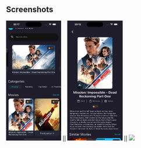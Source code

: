 ## Screenshots

<div>
    <img src="https://raw.githubusercontent.com/scancetin/film_trek/refs/heads/main/Simulator%20Screenshot%20-%20iPhone%2015%20Pro%20Max%20-%202023-10-18%20at%2000.17.02.png" style="width:30%;"> ||
    <img src="https://raw.githubusercontent.com/scancetin/film_trek/refs/heads/main/Simulator%20Screenshot%20-%20iPhone%2015%20Pro%20Max%20-%202023-10-18%20at%2000.16.15.png" style="width:30%;"> ||      
    <img src="https://raw.githubusercontent.com/scancetin/film_trek/refs/heads/main/Simulator%20Screenshot%20-%20iPhone%2015%20Pro%20Max%20-%202023-10-18%20at%2000.20.50.png" style="width:30%;">
</div>





